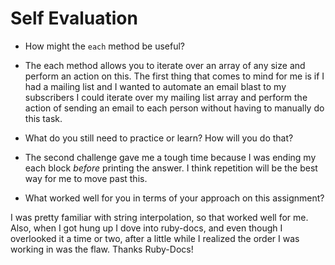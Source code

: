 # Self Evaluation

- How might the `each` method be useful?

- The each method allows you to iterate over an array of any size and perform an action on this. The first thing that comes to mind for me is if I had a mailing list and I wanted to automate an email blast to my subscribers I could iterate over my mailing list array and perform the action of sending an email to each person without having to manually do this task.

- What do you still need to practice or learn? How will you do that?
- The second challenge gave me a tough time because I was ending my each block *before* printing the answer. I think repetition will be the best way for me to move past this. 

- What worked well for you in terms of your approach on this
assignment?

I was pretty familiar with string interpolation, so that worked well for me. Also, when I got hung up I dove into ruby-docs, and even though I overlooked it a time or two, after a little while I realized the order I was working in was the flaw. Thanks Ruby-Docs!